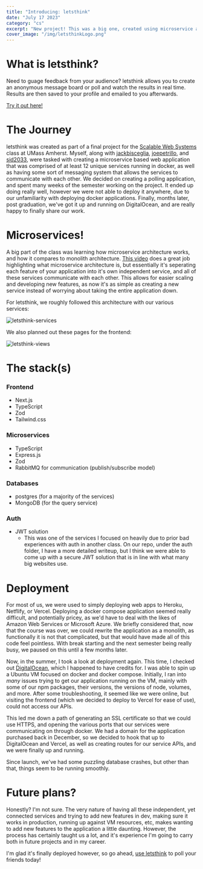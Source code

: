 ```yaml
---
title: "Introducing: letsthink"
date: "July 17 2023"
category: "cs"
excerpt: "New project! This was a big one, created using microservice architecture."
cover_image: "/img/letsthinkLogo.png"
---
```


# What is letsthink?

Need to guage feedback from your audience? letsthink allows you to create an anonymous message board or poll and watch the results in real time. Results are then saved to your profile and emailed to you afterwards.

[Try it out here!](https://www.letsth.ink)

# The Journey

letsthink was created as part of a final project for the [Scalable Web Systems](https://sites.google.com/cs.umass.edu/compsci497s/home) class at UMass Amherst. Myself, along with [jackbisceglia](https://github.com/jackbisceglia), [joepetrillo](https://github.com/joepetrillo), and [sid2033](https://github.com/sid2033), were tasked with creating a microservice based web application that was comprised of at least 12 unique services running in docker, as well as having some sort of messaging system that allows the services to communicate with each other. We decided on creating a polling application, and spent many weeks of the semester working on the project. It ended up doing really well, however we were not able to deploy it anywhere, due to our unfamiliarity with deploying docker applications. Finally, months later, post graduation, we've got it up and running on DigitalOcean, and are really happy to finally share our work.

# Microservices!

A big part of the class was learning how microservice architecture works, and how it compares to monolith architecture. [This video](https://www.youtube.com/watch?v=rv4LlmLmVWk) does a great job highlighting what microservice architecture is, but essentially it's seperating each feature of your application into it's own independent service, and all of these services communicate with each other. This allows for easier scaling and developing new features, as now it's as simple as creating a new service instead of worrying about taking the entire application down.

For letsthink, we roughly followed this architecture with our various services:

![letsthink-services](/img/letsthink-services.png)

We also planned out these pages for the frontend:

![letsthink-views](/img/letsthink-views.png)

# The stack(s)

### Frontend

- Next.js
- TypeScript
- Zod
- Tailwind.css

### Microservices

- TypeScript
- Express.js
- Zod
- RabbitMQ for communication (publish/subscribe model)

### Databases

- postgres (for a majority of the services)
- MongoDB (for the query service)

### Auth

- JWT solution
  - This was one of the services I focused on heavily due to prior bad experiences with auth in another class. On our repo, under the auth folder, I have a more detailed writeup, but I think we were able to come up with a secure JWT solution that is in line with what many big websites use.

# Deployment

For most of us, we were used to simply deploying web apps to Heroku, Netflify, or Vercel. Deploying a docker compose application seemed really difficult, and potentially pricey, as we'd have to deal with the likes of Amazon Web Services or Microsoft Azure. We briefly considered that, now that the course was over, we could rewrite the application as a monolith, as functionally it is not that complicated, but that would have made all of this code feel pointless. With break starting and the next semester being really busy, we paused on this until a few months later.

Now, in the summer, I took a look at deployment again. This time, I checked out [DigitalOcean](https://www.digitalocean.com/), which I happened to have credits for. I was able to spin up a Ubuntu VM focused on docker and docker compose. Initially, I ran into _many_ issues trying to get our application running on the VM, mainly with some of our npm packages, their versions, the versions of node, volumes, and more. After some troubleshooting, it seemed like we were online, but visiting the frontend (which we decided to deploy to Vercel for ease of use), could not access our APIs.

This led me down a path of generating an SSL certificate so that we could use HTTPS, and opening the various ports that our services were communicating on through docker. We had a domain for the application purchased back in December, so we decided to hook that up to DigitalOcean and Vercel, as well as creating routes for our service APIs, and we were finally up and running.

Since launch, we've had some puzzling database crashes, but other than that, things seem to be running smoothly.

# Future plans?

Honestly? I'm not sure. The very nature of having all these independent, yet connected services and trying to add new features in dev, making sure it works in production, running up against VM resources, etc, makes wanting to add new features to the application a little daunting. However, the process has certainly taught us a lot, and it's experience I'm going to carry both in future projects and in my career.

I'm glad it's finally deployed however, so go ahead, [use letsthink](https://www.letsth.ink) to poll your friends today!
